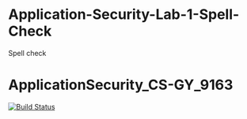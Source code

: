 # Application-Security-Lab-1-Spell-Check
Spell check

# ApplicationSecurity_CS-GY_9163

[![Build Status](https://travis-ci.org/lekdog4/Application-Security-Lab-1-Spell-Check.svg?branch=master)](https://travis-ci.org/lekdog4/Application-Security-Lab-1-Spell-Check)
